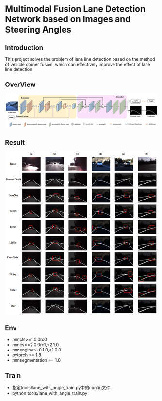# Multimodal Fusion Lane Detection Network based on Images and Steering Angles
## Introduction
This project solves the problem of lane line detection based on the method of vehicle corner fusion, which can effectively improve the effect of lane line detection
## OverView
![overview](imgs/overview.jpg)
## Result
![result](imgs/result.png)
## Env
- mmcls>=1.0.0rc0
- mmcv>=2.0.0rc1,<2.1.0
- mmengine>=0.1.0,<1.0.0
- pytorch >= 1.8
- mmsegmentation >= 1.0
## Train
- 指定tools/lane_with_angle_train.py中的config文件
- python tools/lane_with_angle_train.py

